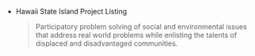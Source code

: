 * Hawaii State Island Project Listing
  >  Participatory problem solving of social and environmental issues that address real world problems while enlisting the talents of displaced and disadvantaged communities.